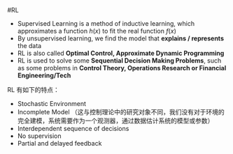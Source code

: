 #RL  

- Supervised Learning  is a method of inductive learning, which approximates a function $h (x)$ to fit the real function $f(x)$ 
- By unsupervised learning, we find the model that **explains / represents** the data 
- RL is also called **Optimal Control, Approximate Dynamic Programming**
- RL is used to solve some **Sequential Decision Making Problems**, such as some problems in **Control Theory, Operations Research or Financial Engineering/Tech**

RL 有如下的特点：
- Stochastic Environment
- Incomplete Model （这与控制理论中的研究对象不同，我们没有对于环境的完全建模，系统需要作为一个观测器，通过数据估计系统的模型或参数）
- Interdependent sequence of decisions 
- No supervision 
- Partial and delayed feedback 


